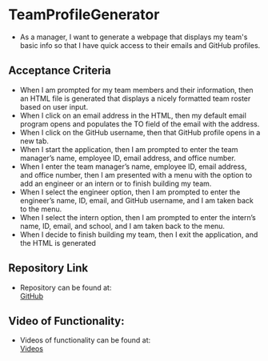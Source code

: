 # TeamProfileGenerator

- As a manager, I want to generate a webpage that displays my team's basic info so that I have quick access to their emails and GitHub profiles.

## Acceptance Criteria

- When I am prompted for my team members and their information, then an HTML file is generated that displays a nicely formatted team roster based on user input.
- When I click on an email address in the HTML, then my default email program opens and populates the TO field of the email with the address.
- When I click on the GitHub username, then that GitHub profile opens in a new tab.
- When I start the application, then I am prompted to enter the team manager’s name, employee ID, email address, and office number.
- When I enter the team manager’s name, employee ID, email address, and office number, then I am presented with a menu with the option to add an engineer or an intern or to finish building my team.
- When I select the engineer option, then I am prompted to enter the engineer’s name, ID, email, and GitHub username, and I am taken back to the menu.
- When I select the intern option, then I am prompted to enter the intern’s name, ID, email, and school, and I am taken back to the menu.
- When I decide to finish building my team, then I exit the application, and the HTML is generated

## Repository Link

- Repository can be found at: <br />
  [GitHub](https://github.com/susangrace909/TeamProfileGenerator.git) <br />

## Video of Functionality:

- Videos of functionality can be found at: <br />
  [Videos](https://drive.google.com/drive/folders/1u0IvKyhMbRYMVlqiKDkeR43xURvzVMn3?usp=sharing)
